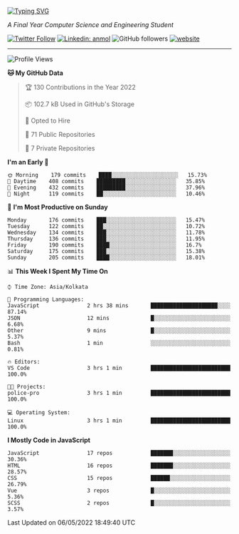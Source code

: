 [![Typing SVG](https://readme-typing-svg.herokuapp.com?lines=HI%2C+I'm+Tonal;I'm+a+MEVN+Stack+Developer)](https://git.io/typing-svg)

<p><em>A Final Year Computer Science and Engineering Student</em></p>

[![Twitter Follow](https://img.shields.io/twitter/follow/tonalmathew?style=flat)](https://twitter.com/intent/follow?screen_name=tonalmathew)
[![Linkedin: anmol](https://img.shields.io/badge/tonal-mathew?style=flat-square&logo=Linkedin&logoColor=white&link=https://www.linkedin.com/in/tonal-mathew/)](https://www.linkedin.com/in/tonal-mathew/)
![GitHub followers](https://img.shields.io/github/followers/tonalmathew?label=Follow&style=social)
[![website](https://img.shields.io/badge/Website-46a2f1.svg?&style=flat-square&logo=Google-Chrome&logoColor=white&link=http://tonalmathew.github.io/)](http://tonalmathew.github.io/)

---
<!--START_SECTION:waka-->
![Profile Views](http://img.shields.io/badge/Profile%20Views-1-blue)

**🐱 My GitHub Data** 

> 🏆 130 Contributions in the Year 2022
 > 
> 📦 102.7 kB Used in GitHub's Storage 
 > 
> 💼 Opted to Hire
 > 
> 📜 71 Public Repositories 
 > 
> 🔑 7 Private Repositories  
 > 
**I'm an Early 🐤** 

```text
🌞 Morning    179 commits    ████░░░░░░░░░░░░░░░░░░░░░   15.73% 
🌆 Daytime    408 commits    █████████░░░░░░░░░░░░░░░░   35.85% 
🌃 Evening    432 commits    █████████░░░░░░░░░░░░░░░░   37.96% 
🌙 Night      119 commits    ██░░░░░░░░░░░░░░░░░░░░░░░   10.46%

```
📅 **I'm Most Productive on Sunday** 

```text
Monday       176 commits    ███░░░░░░░░░░░░░░░░░░░░░░   15.47% 
Tuesday      122 commits    ██░░░░░░░░░░░░░░░░░░░░░░░   10.72% 
Wednesday    134 commits    ███░░░░░░░░░░░░░░░░░░░░░░   11.78% 
Thursday     136 commits    ███░░░░░░░░░░░░░░░░░░░░░░   11.95% 
Friday       190 commits    ████░░░░░░░░░░░░░░░░░░░░░   16.7% 
Saturday     175 commits    ███░░░░░░░░░░░░░░░░░░░░░░   15.38% 
Sunday       205 commits    ████░░░░░░░░░░░░░░░░░░░░░   18.01%

```


📊 **This Week I Spent My Time On** 

```text
⌚︎ Time Zone: Asia/Kolkata

💬 Programming Languages: 
JavaScript               2 hrs 38 mins       █████████████████████░░░░   87.14% 
JSON                     12 mins             █░░░░░░░░░░░░░░░░░░░░░░░░   6.68% 
Other                    9 mins              █░░░░░░░░░░░░░░░░░░░░░░░░   5.37% 
Bash                     1 min               ░░░░░░░░░░░░░░░░░░░░░░░░░   0.81%

🔥 Editors: 
VS Code                  3 hrs 1 min         █████████████████████████   100.0%

🐱‍💻 Projects: 
police-pro               3 hrs 1 min         █████████████████████████   100.0%

💻 Operating System: 
Linux                    3 hrs 1 min         █████████████████████████   100.0%

```

**I Mostly Code in JavaScript** 

```text
JavaScript               17 repos            ███████░░░░░░░░░░░░░░░░░░   30.36% 
HTML                     16 repos            ███████░░░░░░░░░░░░░░░░░░   28.57% 
CSS                      15 repos            ██████░░░░░░░░░░░░░░░░░░░   26.79% 
Vue                      3 repos             █░░░░░░░░░░░░░░░░░░░░░░░░   5.36% 
SCSS                     2 repos             █░░░░░░░░░░░░░░░░░░░░░░░░   3.57%

```



 Last Updated on 06/05/2022 18:49:40 UTC
<!--END_SECTION:waka-->

